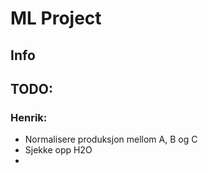 # ML Project

## Info

## TODO:

### Henrik:
- Normalisere produksjon mellom A, B og C
- Sjekke opp H2O
- 